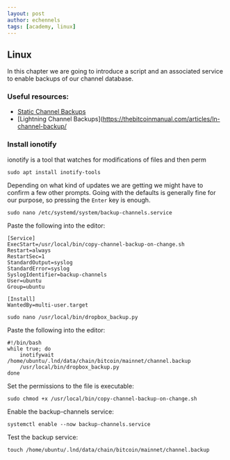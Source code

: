 ```yaml
---
layout: post
author: echennels
tags: [academy, linux]
---
```


## Linux

In this chapter we are going to introduce a script and an associated service to enable backups of our channel database.

### Useful resources:

- [Static Channel Backups](https://docs.lightning.engineering/lightning-network-tools/lnd/safety#static-channel-backups-scbs)
- [Lightning Channel Backups](https://thebitcoinmanual.com/articles/ln-channel-backup/

### Install ionotify 

ionotify is a tool that watches for modifications of files and then perm

```shell
sudo apt install inotify-tools
```

Depending on what kind of updates we are getting we might have to confirm a few other prompts. Going with the defaults is generally fine for our purpose, so pressing the `Enter` key is enough.


```shell
sudo nano /etc/systemd/system/backup-channels.service
```

Paste the following into the editor:

```
[Service]
ExecStart=/usr/local/bin/copy-channel-backup-on-change.sh
Restart=always
RestartSec=1
StandardOutput=syslog
StandardError=syslog
SyslogIdentifier=backup-channels
User=ubuntu
Group=ubuntu

[Install]
WantedBy=multi-user.target
```

```
sudo nano /usr/local/bin/dropbox_backup.py
```

Paste the following into the editor:

```
#!/bin/bash
while true; do
    inotifywait /home/ubuntu/.lnd/data/chain/bitcoin/mainnet/channel.backup
    /usr/local/bin/dropbox_backup.py
done
```

Set the permissions to the file is executable:

```
sudo chmod +x /usr/local/bin/copy-channel-backup-on-change.sh
``` 

Enable the backup-channels service:

```
systemctl enable --now backup-channels.service
```

Test the backup service:

```
touch /home/ubuntu/.lnd/data/chain/bitcoin/mainnet/channel.backup
```
